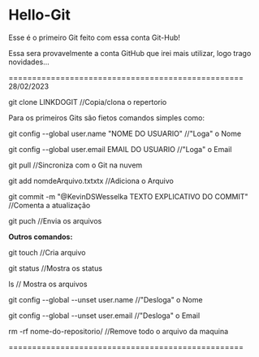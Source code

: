 # Hello-Git
Esse é o primeiro Git feito com essa conta Git-Hub!

Essa sera provavelmente a  conta GitHub que irei mais utilizar, logo trago novidades...

==================================================
28/02/2023

git clone LINKDOGIT //Copia/clona o repertorio

Para os primeiros Gits são fietos comandos simples como:

git config --global user.name "NOME DO USUARIO" //"Loga" o Nome

git config --global user.email EMAIL DO USUARIO //"Loga" o Email

git pull //Sincroniza com o Git na nuvem

git add nomdeArquivo.txtxtx //Adiciona o Arquivo

git commit -m "@KevinDSWesselka TEXTO EXPLICATIVO DO COMMIT" //Comenta a atualização

git puch //Envia os arquivos

**Outros comandos:**

git touch //Cria arquivo

git status //Mostra os status

ls // Mostra os arquivos

git config --global --unset user.name //"Desloga" o Nome

git config --global --unset user.email //"Desloga" o Email

rm -rf nome-do-repositorio/ //Remove todo o arquivo da maquina

==================================================
